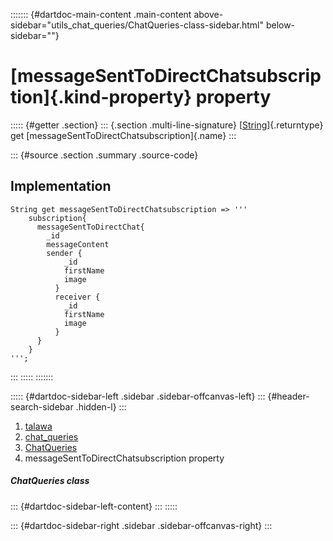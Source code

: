::::::: {#dartdoc-main-content .main-content above-sidebar="utils_chat_queries/ChatQueries-class-sidebar.html" below-sidebar=""}
<div>

# [messageSentToDirectChatsubscription]{.kind-property} property

</div>

::::: {#getter .section}
::: {.section .multi-line-signature}
[[String](https://api.flutter.dev/flutter/dart-core/String-class.html)]{.returntype}
get [messageSentToDirectChatsubscription]{.name}
:::

::: {#source .section .summary .source-code}
## Implementation

``` language-dart
String get messageSentToDirectChatsubscription => '''
    subscription{
      messageSentToDirectChat{
        _id
        messageContent
        sender {
            _id
            firstName
            image
          }
          receiver {
            _id
            firstName
            image
          }
      }
    }
''';
```
:::
:::::
:::::::

::::: {#dartdoc-sidebar-left .sidebar .sidebar-offcanvas-left}
::: {#header-search-sidebar .hidden-l}
:::

1.  [talawa](../../index.html)
2.  [chat_queries](../../utils_chat_queries/)
3.  [ChatQueries](../../utils_chat_queries/ChatQueries-class.html)
4.  messageSentToDirectChatsubscription property

##### ChatQueries class

::: {#dartdoc-sidebar-left-content}
:::
:::::

::: {#dartdoc-sidebar-right .sidebar .sidebar-offcanvas-right}
:::
